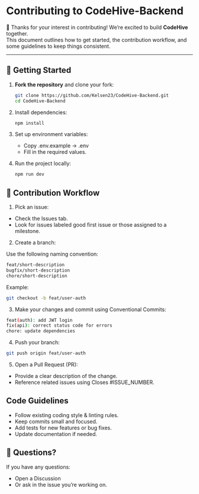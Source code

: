 # Contributing to CodeHive-Backend

🎉 Thanks for your interest in contributing! We’re excited to build **CodeHive** together.  
This document outlines how to get started, the contribution workflow, and some guidelines to keep things consistent.

---

## 🚀 Getting Started

1. **Fork the repository** and clone your fork:

   ```bash
   git clone https://github.com/Kelsen23/CodeHive-Backend.git
   cd CodeHive-Backend
   ```

2. Install dependencies:

   ```bash
   npm install
   ```

3. Set up environment variables:
   - Copy .env.example → .env
   - Fill in the required values.

4. Run the project locally:
   ```bash
   npm run dev
   ```

## 🌱 Contribution Workflow

1. Pick an issue:

- Check the Issues tab.
- Look for issues labeled good first issue or those assigned to a milestone.

2. Create a branch:

Use the following naming convention:

```bash
feat/short-description
bugfix/short-description
chore/short-description
```

Example:

```bash
git checkout -b feat/user-auth
```

3. Make your changes and commit using Conventional Commits:

```bash
feat(auth): add JWT login
fix(api): correct status code for errors
chore: update dependencies
```

4. Push your branch:

```bash
git push origin feat/user-auth
```

5. Open a Pull Request (PR):

- Provide a clear description of the change.
- Reference related issues using Closes #ISSUE_NUMBER.

## Code Guidelines

- Follow existing coding style & linting rules.
- Keep commits small and focused.
- Add tests for new features or bug fixes.
- Update documentation if needed.

## 💬 Questions?

If you have any questions:

- Open a Discussion
- Or ask in the issue you’re working on.
